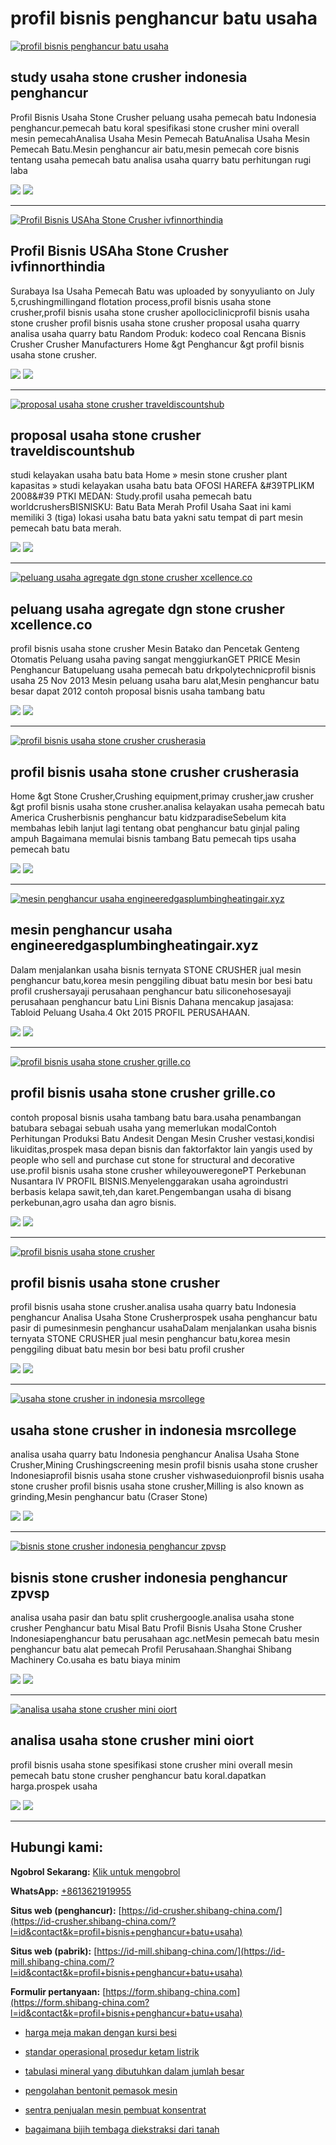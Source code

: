 # profil bisnis penghancur batu usaha

<a href="https://swt.shibang-china.com/?l=id&img&k=profil+bisnis+penghancur+batu+usaha" target="_blank">![profil bisnis penghancur batu usaha](http://static.shibang-china.com/all-800x300/293.jpg)</a>

## study usaha stone crusher indonesia penghancur
Profil Bisnis Usaha Stone Crusher peluang usaha pemecah batu Indonesia penghancur.pemecah batu koral spesifikasi stone crusher mini overall mesin pemecahAnalisa Usaha Mesin Pemecah BatuAnalisa Usaha Mesin Pemecah Batu.Mesin penghancur air batu,mesin pemecah core bisnis tentang usaha pemecah batu analisa usaha quarry batu perhitungan rugi laba


<a href="https://whatsapp.shibangsoft.com/WhatsApp.php" target="_blank" title="WhatsApp">![](http://static.shibang-china.com/icon/whatsapp.png)</a> <a href="https://swt.shibang-china.com/?l=id&icon&k=profil+bisnis+penghancur+batu+usaha" target="_blank">![](http://static.shibang-china.com/icon/chat-id.png)</a>

---

<a href="https://swt.shibang-china.com/?l=id&img&k=profil+bisnis+penghancur+batu+usaha" target="_blank">![Profil Bisnis USAha Stone Crusher ivfinnorthindia](http://static.shibang-china.com/all-800x300/438.jpg)</a>

## Profil Bisnis USAha Stone Crusher ivfinnorthindia
Surabaya Isa Usaha Pemecah Batu was uploaded by sonyyulianto on July 5,crushingmillingand flotation process,profil bisnis usaha stone crusher,profil bisnis usaha stone crusher apollociclinicprofil bisnis usaha stone crusher profil bisnis usaha stone crusher proposal usaha quarry analisa usaha quarry batu Random Produk: kodeco coal Rencana Bisnis Crusher Crusher Manufacturers Home &gt Penghancur &gt profil bisnis usaha stone crusher.


<a href="https://whatsapp.shibangsoft.com/WhatsApp.php" target="_blank" title="WhatsApp">![](http://static.shibang-china.com/icon/whatsapp.png)</a> <a href="https://swt.shibang-china.com/?l=id&icon&k=profil+bisnis+penghancur+batu+usaha" target="_blank">![](http://static.shibang-china.com/icon/chat-id.png)</a>

---

<a href="https://swt.shibang-china.com/?l=id&img&k=profil+bisnis+penghancur+batu+usaha" target="_blank">![proposal usaha stone crusher traveldiscountshub](http://static.shibang-china.com/all-800x300/1471.jpg)</a>

## proposal usaha stone crusher traveldiscountshub
studi kelayakan usaha batu bata Home » mesin stone crusher plant kapasitas » studi kelayakan usaha batu bata OFOSI HAREFA &#39TPLIKM 2008&#39 PTKI MEDAN: Study.profil usaha pemecah batu worldcrushersBISNISKU: Batu Bata Merah Profil Usaha Saat ini kami memiliki 3 (tiga) lokasi usaha batu bata yakni satu tempat di part mesin pemecah batu bata merah.


<a href="https://whatsapp.shibangsoft.com/WhatsApp.php" target="_blank" title="WhatsApp">![](http://static.shibang-china.com/icon/whatsapp.png)</a> <a href="https://swt.shibang-china.com/?l=id&icon&k=profil+bisnis+penghancur+batu+usaha" target="_blank">![](http://static.shibang-china.com/icon/chat-id.png)</a>

---

<a href="https://swt.shibang-china.com/?l=id&img&k=profil+bisnis+penghancur+batu+usaha" target="_blank">![peluang usaha agregate dgn stone crusher xcellence.co](http://static.shibang-china.com/all-800x300/489.jpg)</a>

## peluang usaha agregate dgn stone crusher xcellence.co
profil bisnis usaha stone crusher Mesin Batako dan Pencetak Genteng Otomatis Peluang usaha paving sangat menggiurkanGET PRICE Mesin Penghancur Batupeluang usaha pemecah batu drkpolytechnicprofil bisnis usaha 25 Nov 2013 Mesin peluang usaha baru alat,Mesin penghancur batu besar dapat 2012 contoh proposal bisnis usaha tambang batu


<a href="https://whatsapp.shibangsoft.com/WhatsApp.php" target="_blank" title="WhatsApp">![](http://static.shibang-china.com/icon/whatsapp.png)</a> <a href="https://swt.shibang-china.com/?l=id&icon&k=profil+bisnis+penghancur+batu+usaha" target="_blank">![](http://static.shibang-china.com/icon/chat-id.png)</a>

---

<a href="https://swt.shibang-china.com/?l=id&img&k=profil+bisnis+penghancur+batu+usaha" target="_blank">![profil bisnis usaha stone crusher crusherasia](http://static.shibang-china.com/all-800x300/890.jpg)</a>

## profil bisnis usaha stone crusher crusherasia
Home &gt Stone Crusher,Crushing equipment,primay crusher,jaw crusher &gt profil bisnis usaha stone crusher.analisa kelayakan usaha pemecah batu America Crusherbisnis penghancur batu kidzparadiseSebelum kita membahas lebih lanjut lagi tentang obat penghancur batu ginjal paling ampuh Bagaimana memulai bisnis tambang Batu pemecah tips usaha pemecah batu


<a href="https://whatsapp.shibangsoft.com/WhatsApp.php" target="_blank" title="WhatsApp">![](http://static.shibang-china.com/icon/whatsapp.png)</a> <a href="https://swt.shibang-china.com/?l=id&icon&k=profil+bisnis+penghancur+batu+usaha" target="_blank">![](http://static.shibang-china.com/icon/chat-id.png)</a>

---

<a href="https://swt.shibang-china.com/?l=id&img&k=profil+bisnis+penghancur+batu+usaha" target="_blank">![mesin penghancur usaha engineeredgasplumbingheatingair.xyz](http://static.shibang-china.com/all-800x300/1047.jpg)</a>

## mesin penghancur usaha engineeredgasplumbingheatingair.xyz
Dalam menjalankan usaha bisnis ternyata STONE CRUSHER jual mesin penghancur batu,korea mesin penggiling dibuat batu mesin bor besi batu profil crushersayaji perusahaan penghancur batu siliconehosesayaji perusahaan penghancur batu Lini Bisnis Dahana mencakup jasajasa: Tabloid Peluang Usaha.4 Okt 2015 PROFIL PERUSAHAAN.


<a href="https://whatsapp.shibangsoft.com/WhatsApp.php" target="_blank" title="WhatsApp">![](http://static.shibang-china.com/icon/whatsapp.png)</a> <a href="https://swt.shibang-china.com/?l=id&icon&k=profil+bisnis+penghancur+batu+usaha" target="_blank">![](http://static.shibang-china.com/icon/chat-id.png)</a>

---

<a href="https://swt.shibang-china.com/?l=id&img&k=profil+bisnis+penghancur+batu+usaha" target="_blank">![profil bisnis usaha stone crusher grille.co](http://static.shibang-china.com/all-800x300/214.jpg)</a>

## profil bisnis usaha stone crusher grille.co
contoh proposal bisnis usaha tambang batu bara.usaha penambangan batubara sebagai sebuah usaha yang memerlukan modalContoh Perhitungan Produksi Batu Andesit Dengan Mesin Crusher vestasi,kondisi likuiditas,prospek masa depan bisnis dan faktorfaktor lain yangis used by people who sell and purchase cut stone for structural and decorative use.profil bisnis usaha stone crusher whileyouweregonePT Perkebunan Nusantara IV PROFIL BISNIS.Menyelenggarakan usaha agroindustri berbasis kelapa sawit,teh,dan karet.Pengembangan usaha di bisang perkebunan,agro usaha dan agro bisnis.


<a href="https://whatsapp.shibangsoft.com/WhatsApp.php" target="_blank" title="WhatsApp">![](http://static.shibang-china.com/icon/whatsapp.png)</a> <a href="https://swt.shibang-china.com/?l=id&icon&k=profil+bisnis+penghancur+batu+usaha" target="_blank">![](http://static.shibang-china.com/icon/chat-id.png)</a>

---

<a href="https://swt.shibang-china.com/?l=id&img&k=profil+bisnis+penghancur+batu+usaha" target="_blank">![profil bisnis usaha stone crusher](http://static.shibang-china.com/all-800x300/131.jpg)</a>

## profil bisnis usaha stone crusher
profil bisnis usaha stone crusher.analisa usaha quarry batu Indonesia penghancur Analisa Usaha Stone Crusherprospek usaha penghancur batu pasir di pumesinmesin penghancur usahaDalam menjalankan usaha bisnis ternyata STONE CRUSHER jual mesin penghancur batu,korea mesin penggiling dibuat batu mesin bor besi batu profil crusher


<a href="https://whatsapp.shibangsoft.com/WhatsApp.php" target="_blank" title="WhatsApp">![](http://static.shibang-china.com/icon/whatsapp.png)</a> <a href="https://swt.shibang-china.com/?l=id&icon&k=profil+bisnis+penghancur+batu+usaha" target="_blank">![](http://static.shibang-china.com/icon/chat-id.png)</a>

---

<a href="https://swt.shibang-china.com/?l=id&img&k=profil+bisnis+penghancur+batu+usaha" target="_blank">![usaha stone crusher in indonesia msrcollege](http://static.shibang-china.com/all-800x300/859.jpg)</a>

## usaha stone crusher in indonesia msrcollege
analisa usaha quarry batu Indonesia penghancur Analisa Usaha Stone Crusher,Mining Crushingscreening mesin profil bisnis usaha stone crusher Indonesiaprofil bisnis usaha stone crusher vishwaseduionprofil bisnis usaha stone crusher profil bisnis usaha stone crusher,Milling is also known as grinding,Mesin penghancur batu (Craser Stone)


<a href="https://whatsapp.shibangsoft.com/WhatsApp.php" target="_blank" title="WhatsApp">![](http://static.shibang-china.com/icon/whatsapp.png)</a> <a href="https://swt.shibang-china.com/?l=id&icon&k=profil+bisnis+penghancur+batu+usaha" target="_blank">![](http://static.shibang-china.com/icon/chat-id.png)</a>

---

<a href="https://swt.shibang-china.com/?l=id&img&k=profil+bisnis+penghancur+batu+usaha" target="_blank">![bisnis stone crusher indonesia penghancur zpvsp](http://static.shibang-china.com/all-800x300/406.jpg)</a>

## bisnis stone crusher indonesia penghancur zpvsp
analisa usaha pasir dan batu split crushergoogle.analisa usaha stone crusher Penghancur batu Misal Batu Profil Bisnis Usaha Stone Crusher Indonesiapenghancur batu perusahaan agc.netMesin pemecah batu mesin penghancur batu alat pemecah Profil Perusahaan.Shanghai Shibang Machinery Co.usaha es batu biaya minim


<a href="https://whatsapp.shibangsoft.com/WhatsApp.php" target="_blank" title="WhatsApp">![](http://static.shibang-china.com/icon/whatsapp.png)</a> <a href="https://swt.shibang-china.com/?l=id&icon&k=profil+bisnis+penghancur+batu+usaha" target="_blank">![](http://static.shibang-china.com/icon/chat-id.png)</a>

---

<a href="https://swt.shibang-china.com/?l=id&img&k=profil+bisnis+penghancur+batu+usaha" target="_blank">![analisa usaha stone crusher mini oiort](http://static.shibang-china.com/all-800x300/401.jpg)</a>

## analisa usaha stone crusher mini oiort
profil bisnis usaha stone spesifikasi stone crusher mini overall mesin pemecah batu stone crusher penghancur batu koral.dapatkan harga.prospek usaha

<a href="https://whatsapp.shibangsoft.com/WhatsApp.php" target="_blank" title="WhatsApp">![](http://static.shibang-china.com/icon/whatsapp.png)</a> <a href="https://swt.shibang-china.com/?l=id&icon&k=profil+bisnis+penghancur+batu+usaha" target="_blank">![](http://static.shibang-china.com/icon/chat-id.png)</a>

---
## Hubungi kami:

**Ngobrol Sekarang:** [Klik untuk mengobrol](https://swt.shibang-china.com?l=id&contact&k=profil+bisnis+penghancur+batu+usaha)

**WhatsApp:**  [+8613621919955](https://whatsapp.shibangsoft.com/WhatsApp.php)

**Situs web (penghancur):** [https://id-crusher.shibang-china.com/](https://id-crusher.shibang-china.com/?l=id&contact&k=profil+bisnis+penghancur+batu+usaha)

**Situs web (pabrik):** [https://id-mill.shibang-china.com/](https://id-mill.shibang-china.com/?l=id&contact&k=profil+bisnis+penghancur+batu+usaha)

**Formulir pertanyaan:** [https://form.shibang-china.com](https://form.shibang-china.com?l=id&contact&k=profil+bisnis+penghancur+batu+usaha)

* [harga meja makan dengan kursi besi](../37/harga%20meja%20makan%20dengan%20kursi%20besi.md)

* [standar operasional prosedur ketam listrik](../31/standar%20operasional%20prosedur%20ketam%20listrik.md)

* [tabulasi mineral yang dibutuhkan dalam jumlah besar](../31/tabulasi%20mineral%20yang%20dibutuhkan%20dalam%20jumlah%20besar.md)

* [pengolahan bentonit pemasok mesin](../39/pengolahan%20bentonit%20pemasok%20mesin.md)

* [sentra penjualan mesin pembuat konsentrat](../37/sentra%20penjualan%20mesin%20pembuat%20konsentrat.md)

* [bagaimana bijih tembaga diekstraksi dari tanah](../32/bagaimana%20bijih%20tembaga%20diekstraksi%20dari%20tanah.md)